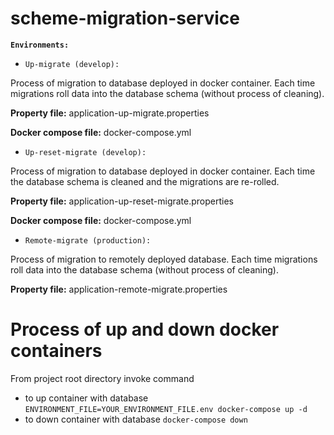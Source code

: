 # scheme-migration-service

**`Environments:`**

- `Up-migrate (develop):`

Process of migration to database deployed in docker container. Each time migrations roll data into the database schema (without process of cleaning).

**Property file:** application-up-migrate.properties

**Docker compose file:** docker-compose.yml

- `Up-reset-migrate (develop):`

Process of migration to database deployed in docker container. Each time the database schema is cleaned and the migrations are re-rolled.

**Property file:** application-up-reset-migrate.properties

**Docker compose file:** docker-compose.yml

- `Remote-migrate (production):`

Process of migration to remotely deployed database. Each time migrations roll data into the database schema (without process of cleaning).

**Property file:** application-remote-migrate.properties

# Process of up and down docker containers
From project root directory invoke command
- to up container with database
`ENVIRONMENT_FILE=YOUR_ENVIRONMENT_FILE.env docker-compose up -d`
- to down container with database
`docker-compose down`